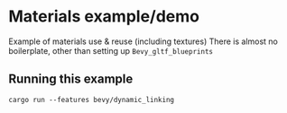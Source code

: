 
# Materials example/demo

Example of materials use & reuse (including textures)
There is almost no boilerplate, other than setting up ```Bevy_gltf_blueprints```



## Running this example

```
cargo run --features bevy/dynamic_linking
```
